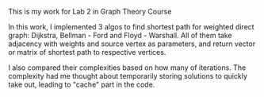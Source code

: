 This is my work for Lab 2 in Graph Theory Course

In this work, I implemented 3 algos to find shortest path for weighted direct graph: Dijkstra, Bellman - Ford and Floyd - Warshall. All of them take adjacency with weights and source vertex as parameters, and return vector or matrix of shortest path to respective vertices.

I also compared their complexities based on how many of iterations. The complexity had me thought about temporarily storing solutions to quickly take out, leading to "cache" part in the code.
